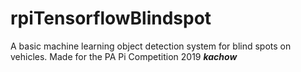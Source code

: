 # rpiTensorflowBlindspot
A basic machine learning object detection system for blind spots on vehicles. Made for the PA Pi Competition 2019
***kachow***
